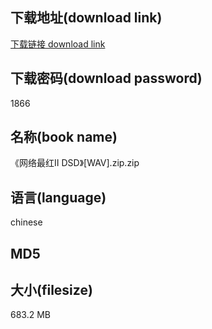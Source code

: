 ## 下载地址(download link)
[下载链接 download link](https://tutu365.netlify.app/?s=%E3%80%8A%E7%BD%91%E7%BB%9C%E6%9C%80%E7%BA%A2%E2%85%A1+DSD%E3%80%8B%5BWAV%5D.zip)

## 下载密码(download password)
1866

## 名称(book name)
《网络最红Ⅱ DSD》[WAV].zip.zip

## 语言(language)
chinese

## MD5


## 大小(filesize)
683.2 MB

